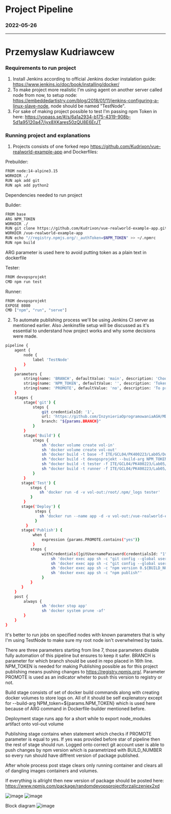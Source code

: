 # Project Pipeline
### 2022-05-26
---
# Przemyslaw Kudriawcew
### Requirements to run project
1. Install Jenkins according to official Jenkins docker instalation guide: https://www.jenkins.io/doc/book/installing/docker/
2. To make project more realistic I'm using agent on another server called node from now, to setup node: https://embeddedartistry.com/blog/2018/01/11/jenkins-configuring-a-linux-slave-node, node should be named "TestNode".
3. For sake of making project possible to test I'm passing npm Token in here: https://yopass.se/#/s/6a1a2934-b175-4319-908b-5d1a95120a47/iyx8XKares50zQU8E6ErJT
### Running project and explanations
1. Projects consists of one forked repo https://github.com/Kudrixon/vue-realworld-example-app and Dockerfiles:

Prebuilder:
```bash
FROM node:14-alpine3.15
WORKDIR ./
RUN apk add git
RUN apk add python2
```
Dependencies needed to run project

Builder: 
```bash
FROM base
ARG NPM_TOKEN
WORKDIR ./
RUN git clone https://github.com/Kudrixon/vue-realworld-example-app.git
WORKDIR /vue-realworld-example-app
RUN echo "//registry.npmjs.org/:_authToken=$NPM_TOKEN" >> ~/.npmrc
RUN npm build 
```
ARG parameter is used here to avoid putting token as a plain text in dockerfile

Tester:
```bash
FROM devopsprojekt
CMD npm run test
```
Runner:
```bash
FROM devopsprojekt
EXPOSE 8080
CMD ["npm", "run", "serve"]
```
2. To automate publishing process we'll be using Jenkins CI server as mentioned earlier. Also Jenkinsfile setup will be discussed as it's essential to understand how project works and why some decisions were made.
```bash
pipeline {
    agent {
        node {
            label 'TestNode'
        }
    }
    parameters {
        string(name: 'BRANCH', defaultValue: 'main', description: 'Choose your brach name - default is set to master')
        string(name: 'NPM_TOKEN', defaultValue: '', description: 'Token')
        string(name: 'PROMOTE', defaultValue: 'no', description: 'To promote or not to promote')
    }
    stages {
        stage('git') {
            steps {
                git credentialsId: '1',
                url: 'https://github.com/InzynieriaOprogramowaniaAGH/MDO2022_S',
                branch: "${params.BRANCH}"
            }
        }
        stage('Build') {
            steps {
                sh 'docker volume create vol-in'
                sh 'docker volume create vol-out'
                sh 'docker build -t base -f ITE/GCL04/PK400223/Lab05/Dockerfiles/Dockerfile-prebuilder  ITE/GCL04/PK400223/Lab05/Dockerfiles/'
                sh "docker build -t devopsprojekt --build-arg NPM_TOKEN=${params.NPM_TOKEN} -f ITE/GCL04/PK400223/Lab05/Dockerfiles/Dockerfile-builder  ITE/GCL04/PK400223/Lab05/Dockerfiles/"
                sh "docker build -t tester -f ITE/GCL04/PK400223/Lab05/Dockerfiles/Dockerfile-tester  ITE/GCL04/PK400223/Lab05/Dockerfiles/" 
                sh "docker build -t runner -f ITE/GCL04/PK400223/Lab05/Dockerfiles/Dockerfile-runner  ITE/GCL04/PK400223/Lab05/Dockerfiles/" 
            }
        }
       stage('Test') {
           steps {
               sh 'docker run -d -v vol-out:/root/.npm/_logs tester'
           }
        }
       stage('Deploy') {
             steps {
               sh 'docker run --name app -d -v vol-out:/vue-realworld-example-app/node_modules -p 8080:8080 runner'
             }
         }
       stage('Publish') {
            when {
                expression {params.PROMOTE.contains("yes")}
            }
           steps {
                withCredentials([gitUsernamePassword(credentialsId: "1", ToolName: 'git-tool')]){
                    sh 'docker exec app sh -c "git config --global user.email "polokol13@gmail.com""'
                    sh 'docker exec app sh -c "git config --global user.name "Przemyslaw Kudriawcew""'
                    sh 'docker exec app sh -c "npm version 0.${BUILD_NUMBER}.0"'
                    sh 'docker exec app sh -c "npm publish"' 
                }
           }
       }
    }
    post { 
        always { 
                sh 'docker stop app'
                sh 'docker system prune -af'
        }
    }
}
```
It's better to run jobs on specified nodes with known parameters that is why I'm using TestNode to make sure my root node isn't overwhelmed by tasks.

There are three parameters starting from line 7, those parameters disable fully automation of this pipeline but ensures to keep it safer. BRANCH is parameter for which branch should be used in repo placed in 16th line. NPM_TOKEN is needed for making Publishing possible as for this project publishing means pushing changes to https://registry.npmjs.org/. Parameter PROMOTE is used as an indicator wheter to push this version to registry or not.

Build stage consists of set of docker build commands along with creating docker volumes to store logs on. All of it should be self explenatory except for --build-arg NPM_token=${params.NPM_TOKEN} which is used here because of ARG command in Dockerfile-builder mentioned before.

Deployment stage runs app for a short while to export node_modules artifact onto vol-out volume

Publishing stage contains when statement which checks if PROMOTE parameter is equal to yes. If yes was provided before star of pipeline then the rest of stage should run. Logged onto correct git account user is able to push changes by npm version which is parametrized with BUILD_NUMBER so every run should have diffrent version of package published.

After whole process post stage clears only running container and clears all of dangling images containers and volumes.

If everything is allright then new version of package should be posted here: https://www.npmjs.com/package/randomdevopsprojectforzaliczeniex2xd

![image](screens/1.PNG "pipeline")
![image](screens/2.PNG "pipeline")

Block diagram
![image](screens/3.PNG "pipeline")

